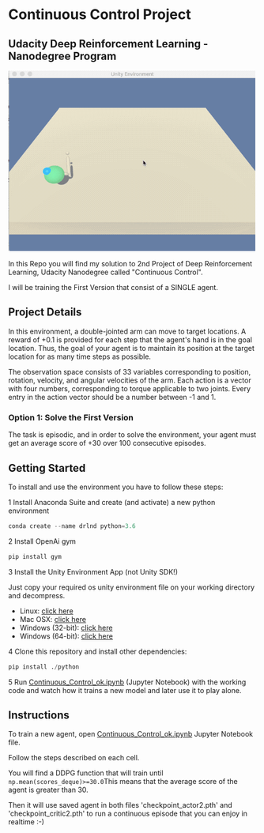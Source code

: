 # Continuous Control Project
## Udacity Deep Reinforcement Learning - Nanodegree Program

![Trained RL Agent](https://github.com/jbagnato/deep-rl-continuous/blob/main/p2_navigation.gif)


In this Repo you will find my solution to 2nd Project of Deep Reinforcement Learning, Udacity Nanodegree called "Continuous Control".

I will be training the First Version that consist of a SINGLE agent.

## Project Details

In this environment, a double-jointed arm can move to target locations. 
A reward of +0.1 is provided for each step that the agent's hand is in the goal location. 
Thus, the goal of your agent is to maintain its position at the target location for as many time steps as possible.

The observation space consists of 33 variables corresponding to position, rotation, velocity, and angular velocities of the arm. 
Each action is a vector with four numbers, corresponding to torque applicable to two joints. 
Every entry in the action vector should be a number between -1 and 1.

### Option 1: Solve the First Version
The task is episodic, and in order to solve the environment, your agent must get an average score of +30 over 100 consecutive episodes.

## Getting Started

To install and use the environment you have to follow these steps:

 1 Install Anaconda Suite and create (and activate) a new python environment
   ```python
   conda create --name drlnd python=3.6
   ```
 2 Install OpenAi gym
   ```python
   pip install gym
   ```
   
 3 Install the Unity Environment App (not Unity SDK!)
 
   Just copy your required os unity environment file on your working directory and decompress.
   
   * Linux: [click here](https://s3-us-west-1.amazonaws.com/udacity-drlnd/P2/Reacher/one_agent/Reacher_Linux.zip)
   * Mac OSX: [click here](https://s3-us-west-1.amazonaws.com/udacity-drlnd/P2/Reacher/one_agent/Reacher.app.zip)
   * Windows (32-bit): [click here](https://s3-us-west-1.amazonaws.com/udacity-drlnd/P2/Reacher/one_agent/Reacher_Windows_x86.zip)
   * Windows (64-bit): [click here](https://s3-us-west-1.amazonaws.com/udacity-drlnd/P2/Reacher/one_agent/Reacher_Windows_x86_64.zip)
 
 4 Clone this repository and install other dependencies:
   ```python
   pip install ./python
   ```
 5 Run [Continuous_Control_ok.ipynb](https://github.com/jbagnato/deep-rl-continuous/blob/main/Continuous_Control_ok.ipynb) (Jupyter Notebook) with the working code and watch how it trains a new model and later use it to play alone.
   
## Instructions

To train a new agent, open [Continuous_Control_ok.ipynb](https://github.com/jbagnato/deep-rl-continuous/blob/main/Continuous_Control_ok.ipynb) Jupyter Notebook file.

Follow the steps described on each cell. 

You will find a DDPG function that will train until ```np.mean(scores_deque)>=30.0```This means that the average score of the agent is greater than 30.

Then it will use saved agent in both files 'checkpoint_actor2.pth' and 'checkpoint_critic2.pth' to run a continuous episode that you can enjoy in realtime :-)

